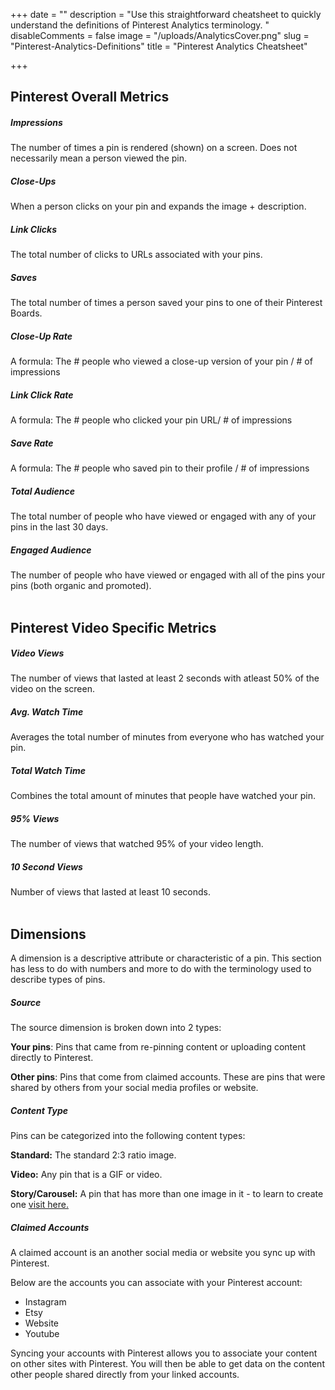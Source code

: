 +++
date = ""
description = "Use this straightforward cheatsheet to quickly understand the definitions of Pinterest Analytics terminology. "
disableComments = false
image = "/uploads/AnalyticsCover.png"
slug = "Pinterest-Analytics-Definitions"
title = "Pinterest Analytics Cheatsheet"

+++
## Pinterest Overall Metrics

##### **Impressions**

The number of times a pin is rendered (shown) on a screen. Does not necessarily mean a person viewed the pin.

##### **Close-Ups**

When a person clicks on your pin and expands the image + description.

##### **Link Clicks**

The total number of clicks to URLs associated with your pins.

##### **Saves**

The total number of times a person saved your pins to one of their Pinterest Boards.

##### **Close-Up Rate**

A formula: The # people who viewed a close-up version of your pin / # of impressions

##### **Link Click Rate**

A formula: The # people who clicked your pin URL/ # of impressions

##### **Save Rate**

A formula: The # people who saved pin to their profile / # of impressions

##### **Total Audience**

The total number of people who have viewed or engaged with any of your pins in the last 30 days.

##### **Engaged Audience**

The number of people who have viewed or engaged with all of the pins your pins (both organic and promoted).
<br>
<br>
## Pinterest Video Specific Metrics

##### **Video Views**

The number of views that lasted at least 2 seconds with atleast 50% of the video on the screen.

##### **Avg. Watch Time**

Averages the total number of minutes from everyone who has watched your pin.

##### **Total Watch Time**

Combines the total amount of minutes that people have watched your pin.

##### **95% Views**

The number of views that watched 95% of your video length.

##### **10 Second Views**

Number of views that lasted at least 10 seconds.
<br>
<br>
## **Dimensions**
A dimension is a descriptive attribute or characteristic of a pin. This section has less to do with numbers and more to do with the terminology used to describe types of pins.
<br>
##### **Source**

The source dimension is broken down into 2 types:

**Your pins**: Pins that came from re-pinning content or uploading content directly to Pinterest.

**Other pins**: Pins that come from claimed accounts. These are pins that were shared by others from your social media profiles or website.

##### **Content Type**

Pins can be categorized into the following content types:

**Standard:** The standard 2:3 ratio image.

**Video:** Any pin that is a GIF or video.

**Story/Carousel:** A pin that has more than one image in it - to learn to create one [visit here.](https://digitalmarketingdirector.com/post/multi-image-pins/)

##### **Claimed Accounts**

A claimed account is an another social media or website you sync up with Pinterest.

Below are the accounts you can associate with your Pinterest account:

* Instagram
* Etsy
* Website
* Youtube

Syncing your accounts with Pinterest allows you to associate your content on other sites with Pinterest. You will then be able to get data on the content other people shared directly from your linked accounts.


